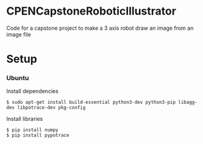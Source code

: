 # CPENCapstoneRoboticIllustrator
Code for a capstone project to make a 3 axis robot draw an image from an image file

# Setup
### Ubuntu
Install dependencies

    $ sudo apt-get install build-essential python3-dev python3-pip libagg-dev libpotrace-dev pkg-config

Install libraries

    $ pip install numpy
    $ pip install pypotrace